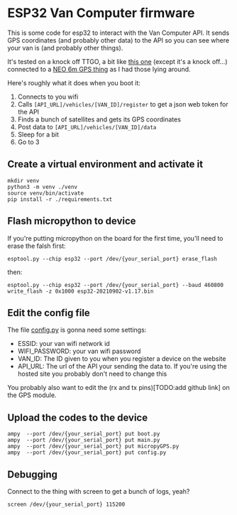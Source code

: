 # ESP32 Van Computer firmware

This is some code for esp32 to interact with the Van Computer API. It sends GPS coordinates (and probably other data) to the API so you can see where your van is (and probably other things).

It's tested on a knock off TTGO, a bit like [this one](https://www.amazon.co.uk/TTGO-T-Call-Wireless-Antenna-SIM800L-M5Stick/dp/B07VFPBRJ4) (except it's a knock off...) connected to a [NEO 6m GPS thing](https://www.ebay.co.uk/itm/402304782548) as I had those lying around.

Here's roughly what it does when you boot it:

1. Connects to you wifi
2. Calls `[API_URL]/vehicles/[VAN_ID]/register` to get a json web token for the API
3. Finds a bunch of satellites and gets its GPS coordinates
4. Post data to `[API_URL]/vehicles/[VAN_ID]/data`
5. Sleep for a bit
6. Go to 3

## Create a virtual environment and activate it

```
mkdir venv
python3 -m venv ./venv
source venv/bin/activate
pip install -r ./requirements.txt
```

## Flash micropython to device

If you're putting micropython on the board for the first time, you'll need to erase the falsh first:

`esptool.py --chip esp32 --port /dev/{your_serial_port} erase_flash`

then:

`esptool.py --chip esp32 --port /dev/{your_serial_port} --baud 460800 write_flash -z 0x1000 esp32-20210902-v1.17.bin`

## Edit the config file

The file [config.py](config.py) is gonna need some settings:

- ESSID: your van wifi network id
- WIFI_PASSWORD: your van wifi password
- VAN_ID: The ID given to you when you register a device on the website
- API_URL: The url of the API your sending the data to. If you're using the hosted site you probably don't need to change this

You probably also want to edit the (rx and tx pins)[TODO:add github link] on the GPS module.

## Upload the codes to the device

```
ampy  --port /dev/{your_serial_port} put boot.py
ampy  --port /dev/{your_serial_port} put main.py
ampy  --port /dev/{your_serial_port} put micropyGPS.py
ampy  --port /dev/{your_serial_port} put config.py
```

## Debugging

Connect to the thing with screen to get a bunch of logs, yeah?

```
screen /dev/{your_serial_port} 115200
```
